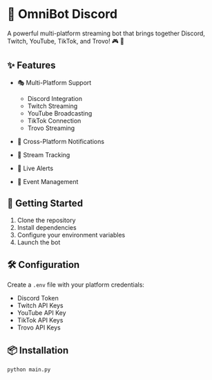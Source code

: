 # 🤖 OmniBot Discord

A powerful multi-platform streaming bot that brings together Discord, Twitch, YouTube, TikTok, and Trovo! 🎮 🎥

## ✨ Features

- 🎭 Multi-Platform Support
  - Discord Integration
  - Twitch Streaming
  - YouTube Broadcasting
  - TikTok Connection
  - Trovo Streaming

- 🔄 Cross-Platform Notifications
- 🎯 Stream Tracking
- 🔔 Live Alerts
- 🎪 Event Management

## 🚀 Getting Started

1. Clone the repository
2. Install dependencies
3. Configure your environment variables
4. Launch the bot

## 🛠️ Configuration

Create a `.env` file with your platform credentials:
- Discord Token
- Twitch API Keys
- YouTube API Key
- TikTok API Keys
- Trovo API Keys

## 📦 Installation

```bash
python main.py
